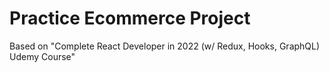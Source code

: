 # Practice Ecommerce Project

Based on "Complete React Developer in 2022 (w/ Redux, Hooks, GraphQL) Udemy Course"